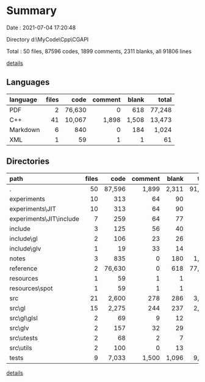# Summary

Date : 2021-07-04 17:20:48

Directory d:\MyCode\Cpp\CGAPI

Total : 50 files,  87596 codes, 1899 comments, 2311 blanks, all 91806 lines

[details](details.md)

## Languages
| language | files | code | comment | blank | total |
| :--- | ---: | ---: | ---: | ---: | ---: |
| PDF | 2 | 76,630 | 0 | 618 | 77,248 |
| C++ | 41 | 10,067 | 1,898 | 1,508 | 13,473 |
| Markdown | 6 | 840 | 0 | 184 | 1,024 |
| XML | 1 | 59 | 1 | 1 | 61 |

## Directories
| path | files | code | comment | blank | total |
| :--- | ---: | ---: | ---: | ---: | ---: |
| . | 50 | 87,596 | 1,899 | 2,311 | 91,806 |
| experiments | 10 | 313 | 64 | 90 | 467 |
| experiments\JIT | 10 | 313 | 64 | 90 | 467 |
| experiments\JIT\include | 7 | 259 | 64 | 77 | 400 |
| include | 3 | 125 | 56 | 40 | 221 |
| include\gl | 2 | 106 | 23 | 26 | 155 |
| include\glv | 1 | 19 | 33 | 14 | 66 |
| notes | 3 | 835 | 0 | 180 | 1,015 |
| reference | 2 | 76,630 | 0 | 618 | 77,248 |
| resources | 1 | 59 | 1 | 1 | 61 |
| resources\spot | 1 | 59 | 1 | 1 | 61 |
| src | 21 | 2,600 | 278 | 286 | 3,164 |
| src\gl | 15 | 2,275 | 244 | 237 | 2,756 |
| src\gl\glsl | 2 | 69 | 9 | 12 | 90 |
| src\glv | 2 | 157 | 32 | 29 | 218 |
| src\utests | 2 | 68 | 2 | 7 | 77 |
| src\utils | 2 | 100 | 0 | 13 | 113 |
| tests | 9 | 7,033 | 1,500 | 1,096 | 9,629 |

[details](details.md)